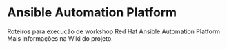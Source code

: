 # Ansible Automation Platform

Roteiros para execução de workshop Red Hat Ansible Automation Platform
Mais informações na Wiki do projeto.
